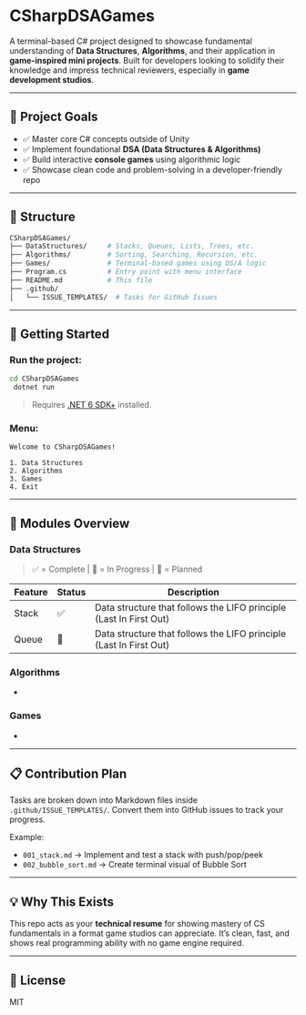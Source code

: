 # CSharpDSAGames

A terminal-based C# project designed to showcase fundamental understanding of **Data Structures**, **Algorithms**, and their application in **game-inspired mini projects**. Built for developers looking to solidify their knowledge and impress technical reviewers, especially in **game development studios**.

---

## 🎯 Project Goals

- ✅ Master core C# concepts outside of Unity
- ✅ Implement foundational **DSA (Data Structures & Algorithms)**
- ✅ Build interactive **console games** using algorithmic logic
- ✅ Showcase clean code and problem-solving in a developer-friendly repo

---

## 📁 Structure

```bash
CSharpDSAGames/
├── DataStructures/     # Stacks, Queues, Lists, Trees, etc.
├── Algorithms/         # Sorting, Searching, Recursion, etc.
├── Games/              # Terminal-based games using DS/A logic
├── Program.cs          # Entry point with menu interface
├── README.md           # This file
├── .github/
│   └── ISSUE_TEMPLATES/  # Tasks for GitHub Issues
```

---

## 🚀 Getting Started

### Run the project:

```bash
cd CSharpDSAGames
 dotnet run
```

> Requires [.NET 6 SDK+](https://dotnet.microsoft.com/en-us/download) installed.

### Menu:

```
Welcome to CSharpDSAGames!

1. Data Structures
2. Algorithms
3. Games
4. Exit
```

---

## 🧠 Modules Overview

### Data Structures

> ✅ = Complete | 🔄 = In Progress | 📝 = Planned

| Feature | Status | Description |
 |--------|--------|-------------|
 | Stack | ✅ | Data structure that follows the LIFO principle (Last In First Out)|
 | Queue | 🔄 | Data structure that follows the LIFO principle (Last In First Out)|

### Algorithms

-

### Games

-

---

## 📋 Contribution Plan

Tasks are broken down into Markdown files inside `.github/ISSUE_TEMPLATES/`. Convert them into GitHub issues to track your progress.

Example:

- `001_stack.md` → Implement and test a stack with push/pop/peek
- `002_bubble_sort.md` → Create terminal visual of Bubble Sort

---

## 💡 Why This Exists

This repo acts as your **technical resume** for showing mastery of CS fundamentals in a format game studios can appreciate. It’s clean, fast, and shows real programming ability with no game engine required.

---

## 📎 License

MIT


